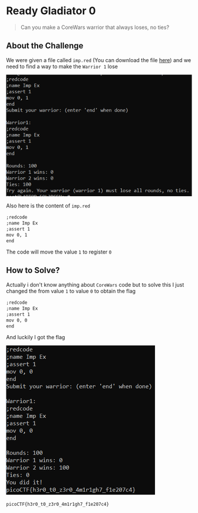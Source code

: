 # Ready Gladiator 0
> Can you make a CoreWars warrior that always loses, no ties?

## About the Challenge
We were given a file called `imp.red` (You can download the file [here](imp.red)) and we need to find a way to make the `Warrior 1` lose

![preview](images/preview.png)

Also here is the content of `imp.red`

```
;redcode
;name Imp Ex
;assert 1
mov 0, 1
end
```

The code will move the value `1` to register `0`

## How to Solve?
Actually i don't know anything about `CoreWars` code but to solve this I just changed the from value `1` to value `0` to obtain the flag

```
;redcode
;name Imp Ex
;assert 1
mov 0, 0
end
```

And luckily I got the flag

![flag](images/flag.png)

```
picoCTF{h3r0_t0_z3r0_4m1r1gh7_f1e207c4}
```